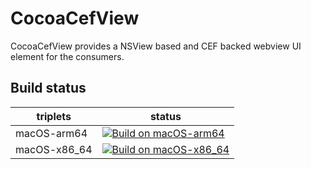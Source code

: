 # CocoaCefView

CocoaCefView provides a NSView based and CEF backed webview UI element for the consumers. 


 ## Build status
| triplets  | status  |
|---|---|
| macOS-arm64 | [![Build on macOS-arm64](https://github.com/CefView/CocoaCefView/actions/workflows/build-macos-arm64.yml/badge.svg)](https://github.com/CefView/CocoaCefView/actions/workflows/build-macos-arm64.yml) |
| macOS-x86_64 | [![Build on macOS-x86_64](https://github.com/CefView/CocoaCefView/actions/workflows/build-macos-x86_64.yml/badge.svg)](https://github.com/CefView/CocoaCefView/actions/workflows/build-macos-x86_64.yml) |

